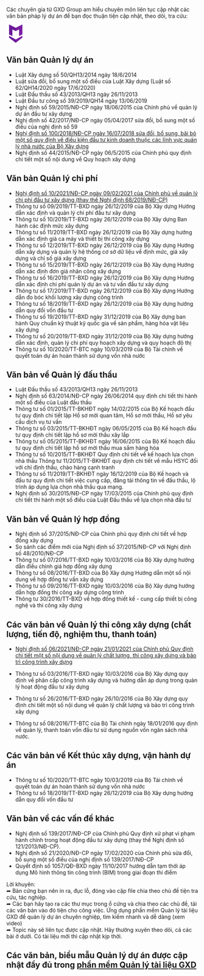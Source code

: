 Các chuyên gia từ GXD Group am hiểu chuyên môn liên tục cập nhật các văn bản pháp lý dự án để bạn đọc thuận tiện cập nhật, theo dõi, tra cứu:

![alt text](https://github.com/adam-p/markdown-here/raw/master/src/common/images/icon48.png "Logo Title Text 1")

## Văn bản Quản lý dự án

- Luật Xây dựng số 50/QH13/2014 ngày 18/6/2014
- Luật sửa đổi, bổ sung một số điều của Luật Xây dựng (Luật số 62/QH14/2020 ngày 17/6/2020)
- Luật Đấu thầu số 43/2013/QH13 ngày 26/11/2013
- Luật Đầu tư công số 39/2019/QH14 ngày 13/06/2019
- Nghị định số 59/2015/NĐ-CP ngày 18/06/2015 của Chính phủ về quản lý dự án đầu tư xây dựng
- Nghị định số 42/2017/NĐ-CP ngày 05/04/2017 sửa đổi, bổ sung một số điều của nghị định số 59
- [Nghị định số 100/2018/NĐ-CP ngày 16/07/2018 sửa đổi, bổ sung, bãi bỏ một số quy định về điều kiện đầu tư kinh doanh thuộc các lĩnh vực quản lý nhà nước của Bộ Xây dựng](./ND-100-2018-qlda.md)
- Nghị định số 44/2015/NĐ-CP ngày 06/5/2015 của Chính phủ quy định chi tiết một số nội dung về Quy hoạch xây dựng

## Văn bản Quản lý chi phí

- [Nghị định số 10/2021/NĐ-CP ngày 09/02/2021 của Chính phủ về quản lý chi phí đầu tư xây dựng (thay thế Nghị định 68/2019/NĐ-CP)](./ND-10-2021-qlcp.md)
- Thông tư số 09/2019/TT-BXD ngày 26/12/2019 của Bộ Xây dựng Hướng dẫn xác định và quản lý chi phí đầu tư xây dựng
- Thông tư số 10/2019/TT-BXD ngày 26/12/2019 của Bộ Xây dựng Ban hành các định mức xây dựng
- Thông tư số 11/2019/TT-BXD ngày 26/12/2019 của Bộ Xây dựng hướng dẫn xác định giá ca máy và thiết bị thi công xây dựng
- Thông tư số 12/2019/TT-BXD ngày 26/12/2019 của Bộ Xây dựng Hướng dẫn xây dựng và quản lý hệ thống cơ sở dữ liệu về định mức, giá xây dựng và chỉ số giá xây dựng
- Thông tư số 15/2019/TT-BXD ngày 26/12/2019 của Bộ Xây dựng Hướng dẫn xác định đơn giá nhân công xây dựng
- Thông tư số 16/2019/TT-BXD ngày 26/12/2019 của Bộ Xây dựng Hướng dẫn xác định chi phí quản lý dự án và tư vấn đầu tư xây dựng
- Thông tư số 17/2019/TT-BXD ngày 26/12/2019 của Bộ Xây dựng Hướng dẫn đo bóc khối lượng xây dựng công trình
- Thông tư số 18/2019/TT-BXD ngày 26/12/2019 của Bộ Xây dựng hướng dẫn quy đổi vốn đầu tư
- Thông tư số 19/2019/TT-BXD ngày 31/12/2019 của Bộ Xây dựng ban hành Quy chuẩn kỹ thuật kỹ quốc gia về sản phẩm, hàng hóa vật liệu xây dựng
- Thông tư số 20/2019/TT-BXD ngày 31/12/2019 của Bộ Xây dựng hướng dẫn xác định, quản lý chi phí quy hoạch xây dựng và quy hoạch đô thị
- Thông tư số 10/2020/TT-BTC ngày 10/03/2019 của Bộ Tài chính về quyết toán dự án hoàn thành sử dụng vốn nhà nước

## Văn bản về Quản lý đấu thầu

- Luật Đấu thầu số 43/2013/QH13 ngày 26/11/2013
- Nghị định số 63/2014/NĐ-CP ngày 26/06/2014 quy định chi tiết thi hành một số điều của Luật đấu thầu
- Thông tư số 01/2015/TT-BKHĐT ngày 14/02/2015 của Bộ Kế hoạch đầu tư quy định chi tiết lập Hồ sơ mời quan tâm, Hồ sơ mời thầu, Hồ sơ yêu cầu dịch vụ tư vấn
- Thông tư số 03/2015/TT-BKHĐT ngày 06/05/2015 của Bộ Kế hoạch đầu tư quy định chi tiết lập hồ sơ mời thầu xây lắp
- Thông tư số 05/2015/TT-BKHĐT ngày 16/06/2015 của Bộ Kế hoạch đầu tư quy định chi tiết lập hồ sơ mời thầu mua sắm hàng hóa
- Thông tư số 10/2015/TT-BKHĐT Quy định chi tiết về kế hoạch lựa chọn nhà thầu
  Thông tư 11/2015/TT-BKHĐT quy định chi tiết về mẫu HSYC đối với chỉ định thầu, chào hàng cạnh tranh
- Thông tư số 11/2019/TT-BKHĐT ngày 16/12/2019 của Bộ Kế hoạch và đầu tư quy định chi tiết việc cung cấp, đăng tải thông tin về đấu thầu, lộ trình áp dụng lựa chọn nhà thầu qua mạng.
- Nghị định số 30/2015/NĐ-CP ngày 17/03/2015 của Chính phủ quy định chi tiết thi hành một số điều của Luật Đấu thầu về lựa chọn nhà đầu tư

## Văn bản về Quản lý hợp đồng

- Nghị định số 37/2015/NĐ-CP của Chính phủ quy định chi tiết về hợp đồng xây dựng
- So sánh các điểm mới của Nghị định số 37/2015/NĐ-CP với Nghị định số 48/2010/NĐ-CP
- Thông tư số 07/2016/TT-BXD ngày 10/03/2016 của Bộ Xây dựng hướng dẫn điều chỉnh giá hợp đồng xây dựng
- Thông tư số 08/2016/TT-BXD của Bộ Xây dựng Hướng dẫn một số nội dung về hợp đồng tư vấn xây dựng
- Thông tư số 09/2016/TT-BXD ngày 10/03/2016 của Bộ Xây dựng hướng dẫn hợp đồng thi công xây dựng công trình
- Thông tư 30/2016/TT-BXD về hợp đồng thiết kế - cung cấp thiết bị công nghệ và thi công xây dựng

## Các văn bản về Quản lý thi công xây dựng (chất lượng, tiến độ, nghiệm thu, thanh toán)

- [Nghị định số 06/2021/NĐ-CP ngày 21/01/2021 của Chính phủ Quy định chi tiết một số nội dung về quản lý chất lượng, thi công xây dựng và bảo trì công trình xây dựng](./ND-06-2021-qlcl.md)
- Thông tư số 03/2016/TT-BXD ngày 10/03/2016 của Bộ Xây dựng quy định về phân cấp công trình xây dựng và hướng dẫn áp dụng trong quản lý hoạt động đầu tư xây dựng
- Thông tư số 26/2016/TT-BXD ngày 26/10/2016 của Bộ Xây dựng quy định chi tiết một số nội dung về quản lý chất lượng và bảo trì công trình xây dựng

- Thông tư số 08/2016/TT-BTC của Bộ Tài chính ngày 18/01/2016 quy định về quản lý, thanh toán vốn đầu tư sử dụng nguồn vốn ngân sách nhà nước.

## Các văn bản về Kết thúc xây dựng, vận hành dự án

- Thông tư số 10/2020/TT-BTC ngày 10/03/2019 của Bộ Tài chính về quyết toán dự án hoàn thành sử dụng vốn nhà nước
- Thông tư số 18/2019/TT-BXD ngày 26/12/2019 của Bộ Xây dựng hướng dẫn quy đổi vốn đầu tư

## Văn bản về các vấn đề khác

- Nghị định số 139/2017/NĐ-CP của Chính phủ Quy định xử phạt vi phạm hành chính trong hoạt động đầu tư xây dựng (thay thế Nghị định số 121/2013/NĐ-CP).
- Nghị định số 21/2020/NĐ-CP ngày 17/02/2020 của Chính phủ sửa đổi, bổ sung một số điều của nghị định số 139/2017/NĐ-CP
- Quyết định số 1057/QĐ-BXD ngày 11/10/2017 hướng dẫn tạm thời áp dụng Mô hình thông tin công trình (BIM) trong giai đoạn thí điểm

Lời khuyên:<br />
➦ Bản cứng bạn nên in ra, đục lỗ, đóng vào cặp file chia theo chủ đề tiện tra cứu, tác nghiệp.<br />
➦ Các bạn hãy tạo ra các thư mục trong ổ cứng và chia theo các chủ đề, tải các văn bản vào đó tiện cho công việc. Ứng dụng phần mềm Quản lý tài liệu GXD để quản lý dự án chuyên nghiệp, tìm kiếm nhanh và dễ dàng (xem video)<br />
➦ Topic này sẽ liên tục được cập nhật. Hãy thường xuyên theo dõi, cả các bài ở dưới. Có tài liệu mới thì cập nhật kịp thời.<br />

## Các văn bản, biểu mẫu Quản lý dự án được cập nhật đầy đủ trong [phần mềm Quản lý tài liệu GXD](https://giaxaydung.vn/forums/phan-mem-quan-ly-tai-lieu-xay-dung-gxd-qltl.401/)
